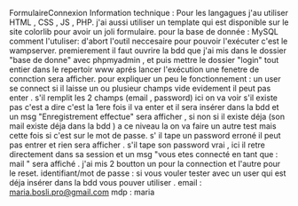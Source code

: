 FormulaireConnexion
Information technique :
Pour les langagues j'au utiliser HTML , CSS , JS , PHP.
j'ai aussi utiliser un template qui est disponible sur le site colorlib pour avoir un joli formulaire.
pour la base de donnée : MySQL
comment l'utuliser:
d'abort l'outil neccesaire pour pouvoir l'exécuter c'est le wampserver.
premierement il faut ouvrire la bdd que j'ai mis dans le dossier "base de donne" avec phpmyadmin , et puis mettre le dossier "login" tout entier dans le repertoir www aprés lancer l'exécution une fenetre de connction sera afficher.
pour expliquer un peu le fonctionnement :
un user se connect si il laisse un ou plusieur champs vide evidement il peut pas enter .
s'il remplit les 2 champs (email , password) ici on va voir s'il existe pas c'est a dire c'est la 1ere fois il va enter et il sera insérer dans la bdd et un msg "Enregistrement effectue" sera afficher , si non si il existe déja (son mail existe déja dans la bdd ) a ce niveau la on va faire un autre test mais cette fois si c'est sur le mot de passe. s' il tape un password erroné il peut pas entrer et rien sera afficher . s'il tape son password vrai , ici il retre directement dans sa session et un msg "vous etes connecté en tant que : mail " sera affiché .
j'ai mis 2 boutton un pour la connection et l'autre pour le reset.
identifiant/mot de passe :
si vous vouler tester avec un user qui est déja insérer dans la bdd vous pouver utiliser .
  email : maria.bosli.pro@gmail.com
  mdp : maria
